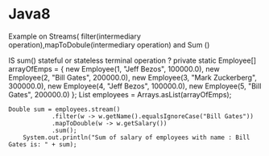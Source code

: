 # Java8

Example on Streams( filter(intermediary operation),mapToDobule(intermediary  operation) and Sum () 

IS sum() stateful or stateless terminal operation ?
    private static Employee[] arrayOfEmps = {
            new Employee(1, "Jeff Bezos", 100000.0),
            new Employee(2, "Bill Gates", 200000.0),
            new Employee(3, "Mark Zuckerberg", 300000.0),
                    new Employee(4, "Jeff Bezos", 100000.0),
                    new Employee(5, "Bill Gates", 200000.0)
    };
    List<Employee> employees = Arrays.asList(arrayOfEmps);
    
    Double sum = employees.stream()
                .filter(w -> w.getName().equalsIgnoreCase("Bill Gates"))
                .mapToDouble(w -> w.getSalary())
                .sum();
        System.out.println("Sum of salary of employees with name : Bill Gates is: " + sum);
